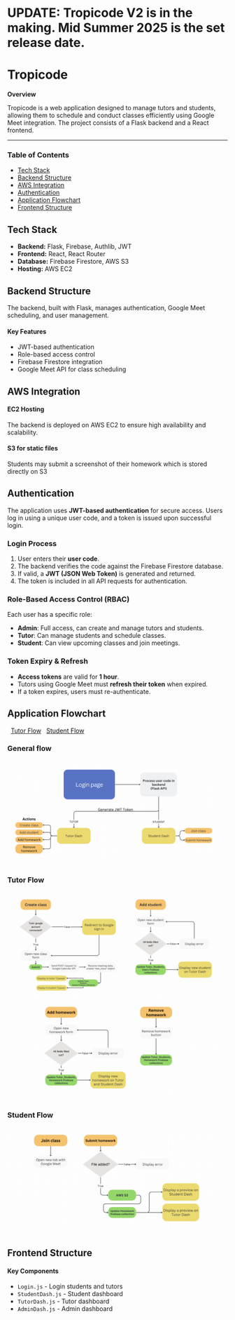 # UPDATE: Tropicode V2 is in the making. Mid Summer 2025 is the set release date.

# Tropicode

**Overview**

Tropicode is a web application designed to manage tutors and students, allowing them to schedule and conduct classes efficiently using Google Meet integration. The project consists of a Flask backend and a React frontend.

---

### Table of Contents
- [Tech Stack](#tech-stack)
- [Backend Structure](#backend-structure)
- [AWS Integration](#aws-integration)
- [Authentication](#authentication)
- [Application Flowchart](#application-flowchart)
- [Frontend Structure](#frontend-structure)

## Tech Stack
- **Backend:** Flask, Firebase, Authlib, JWT
- **Frontend:** React, React Router
- **Database:** Firebase Firestore, AWS S3
- **Hosting:** AWS EC2

## Backend Structure
The backend, built with Flask, manages authentication, Google Meet scheduling, and user management.
#### Key Features
- JWT-based authentication
- Role-based access control
- Firebase Firestore integration
- Google Meet API for class scheduling

## AWS Integration
#### EC2 Hosting
The backend is deployed on AWS EC2 to ensure high availability and scalability.
#### S3 for static files
Students may submit a screenshot of their homework which is stored directly on S3

## Authentication
The application uses **JWT-based authentication** for secure access. Users log in using a unique user code, and a token is issued upon successful login.
### **Login Process**
1. User enters their **user code**.
2. The backend verifies the code against the Firebase Firestore database.
3. If valid, a **JWT (JSON Web Token)** is generated and returned.
4. The token is included in all API requests for authentication.

### **Role-Based Access Control (RBAC)**
Each user has a specific role:
- **Admin**: Full access, can create and manage tutors and students.
- **Tutor**: Can manage students and schedule classes.
- **Student**: Can view upcoming classes and join meetings.

### **Token Expiry & Refresh**
- **Access tokens** are valid for **1 hour**.
- Tutors using Google Meet must **refresh their token** when expired.
- If a token expires, users must re-authenticate.

## Application Flowchart
&nbsp; [Tutor Flow](#tutor-flow)  &nbsp; [Student Flow](#student-flow)
### General flow
![general-flow-img](https://github.com/yurahriaziev/student-tutor-space/blob/main/frontend/public/general-flow.png)
### Tutor Flow
![tutor-flow-1-img](https://github.com/yurahriaziev/student-tutor-space/blob/main/frontend/public/tutor-flow1.png)
![tutor-flow-2-img](https://github.com/yurahriaziev/student-tutor-space/blob/main/frontend/public/tutor-fow2.png)
### Student Flow
![student-flow](https://github.com/yurahriaziev/student-tutor-space/blob/main/frontend/public/student-flow.png)

## Frontend Structure
#### Key Components
- ` Login.js ` - Login students and tutors
- ` StudentDash.js ` - Student dashboard
- ` TutorDash.js ` - Tutor dashboard
- ` AdminDash.js ` - Admin dashboard

